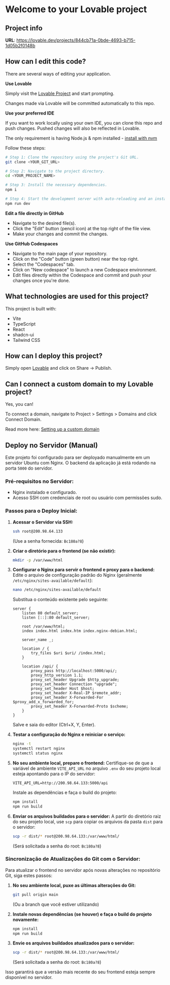 # Welcome to your Lovable project

## Project info

**URL**: https://lovable.dev/projects/844cb71a-0bde-4693-b715-1d05b2f0148b

## How can I edit this code?

There are several ways of editing your application.

**Use Lovable**

Simply visit the [Lovable Project](https://lovable.dev/projects/844cb71a-0bde-4693-b715-1d05b2f0148b) and start prompting.

Changes made via Lovable will be committed automatically to this repo.

**Use your preferred IDE**

If you want to work locally using your own IDE, you can clone this repo and push changes. Pushed changes will also be reflected in Lovable.

The only requirement is having Node.js & npm installed - [install with nvm](https://github.com/nvm-sh/nvm#installing-and-updating)

Follow these steps:

```sh
# Step 1: Clone the repository using the project's Git URL.
git clone <YOUR_GIT_URL>

# Step 2: Navigate to the project directory.
cd <YOUR_PROJECT_NAME>

# Step 3: Install the necessary dependencies.
npm i

# Step 4: Start the development server with auto-reloading and an instant preview.
npm run dev
```

**Edit a file directly in GitHub**

- Navigate to the desired file(s).
- Click the "Edit" button (pencil icon) at the top right of the file view.
- Make your changes and commit the changes.

**Use GitHub Codespaces**

- Navigate to the main page of your repository.
- Click on the "Code" button (green button) near the top right.
- Select the "Codespaces" tab.
- Click on "New codespace" to launch a new Codespace environment.
- Edit files directly within the Codespace and commit and push your changes once you're done.

## What technologies are used for this project?

This project is built with:

- Vite
- TypeScript
- React
- shadcn-ui
- Tailwind CSS

## How can I deploy this project?

Simply open [Lovable](https://lovable.dev/projects/844cb71a-0bde-4693-b715-1d05b2f0148b) and click on Share -> Publish.

## Can I connect a custom domain to my Lovable project?

Yes, you can!

To connect a domain, navigate to Project > Settings > Domains and click Connect Domain.

Read more here: [Setting up a custom domain](https://docs.lovable.dev/tips-tricks/custom-domain#step-by-step-guide)


## Deploy no Servidor (Manual)

Este projeto foi configurado para ser deployado manualmente em um servidor Ubuntu com Nginx. O backend da aplicação já está rodando na porta `5000` do servidor.

### Pré-requisitos no Servidor:
- Nginx instalado e configurado.
- Acesso SSH com credenciais de root ou usuário com permissões sudo.

### Passos para o Deploy Inicial:

1.  **Acessar o Servidor via SSH:**
    ```bash
    ssh root@200.98.64.133
    ```
    (Use a senha fornecida: `Bc180a?8`)

2.  **Criar o diretório para o frontend (se não existir):**
    ```bash
    mkdir -p /var/www/html
    ```

3.  **Configurar o Nginx para servir o frontend e proxy para o backend:**
    Edite o arquivo de configuração padrão do Nginx (geralmente `/etc/nginx/sites-available/default`):
    ```bash
    nano /etc/nginx/sites-available/default
    ```
    Substitua o conteúdo existente pelo seguinte:
    ```nginx
    server {
        listen 80 default_server;
        listen [::]:80 default_server;
        
        root /var/www/html;
        index index.html index.htm index.nginx-debian.html;
        
        server_name _;
        
        location / {
            try_files $uri $uri/ /index.html;
        }
        
        location /api/ {
            proxy_pass http://localhost:5000/api/;
            proxy_http_version 1.1;
            proxy_set_header Upgrade $http_upgrade;
            proxy_set_header Connection "upgrade";
            proxy_set_header Host $host;
            proxy_set_header X-Real-IP $remote_addr;
            proxy_set_header X-Forwarded-For $proxy_add_x_forwarded_for;
            proxy_set_header X-Forwarded-Proto $scheme;
        }
    }
    ```
    Salve e saia do editor (Ctrl+X, Y, Enter).

4.  **Testar a configuração do Nginx e reiniciar o serviço:**
    ```bash
    nginx -t
    systemctl restart nginx
    systemctl status nginx
    ```

5.  **No seu ambiente local, prepare o frontend:**
    Certifique-se de que a variável de ambiente `VITE_API_URL` no arquivo `.env` do seu projeto local esteja apontando para o IP do servidor:
    ```
    VITE_API_URL=http://200.98.64.133:5000/api
    ```
    Instale as dependências e faça o build do projeto:
    ```bash
    npm install
    npm run build
    ```

6.  **Enviar os arquivos buildados para o servidor:**
    A partir do diretório raiz do seu projeto local, use `scp` para copiar os arquivos da pasta `dist` para o servidor:
    ```bash
    scp -r dist/* root@200.98.64.133:/var/www/html/
    ```
    (Será solicitada a senha do root: `Bc180a?8`)

### Sincronização de Atualizações do Git com o Servidor:

Para atualizar o frontend no servidor após novas alterações no repositório Git, siga estes passos:

1.  **No seu ambiente local, puxe as últimas alterações do Git:**
    ```bash
    git pull origin main
    ```
    (Ou a branch que você estiver utilizando)

2.  **Instale novas dependências (se houver) e faça o build do projeto novamente:**
    ```bash
    npm install
    npm run build
    ```

3.  **Envie os arquivos buildados atualizados para o servidor:**
    ```bash
    scp -r dist/* root@200.98.64.133:/var/www/html/
    ```
    (Será solicitada a senha do root: `Bc180a?8`)

Isso garantirá que a versão mais recente do seu frontend esteja sempre disponível no servidor.

